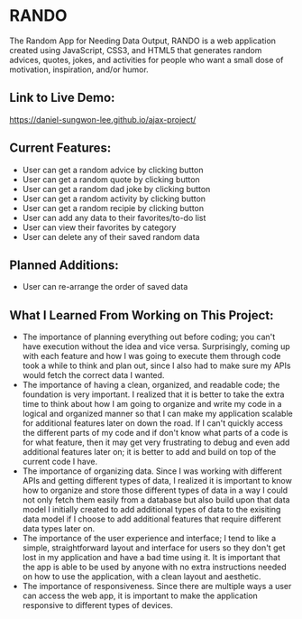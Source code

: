 # RANDO

The Random App for Needing Data Output, RANDO is a web application created using JavaScript, CSS3, and HTML5 that generates random advices, quotes, jokes, and activities for people who want a small dose of motivation, inspiration, and/or humor.


## **Link to Live Demo:**
https://daniel-sungwon-lee.github.io/ajax-project/


## **Current Features:**
* User can get a random advice by clicking button
* User can get a random quote by clicking button
* User can get a random dad joke by clicking button
* User can get a random activity by clicking button
* User can get a random recipie by clicking button
* User can add any data to their favorites/to-do list
* User can view their favorites by category
* User can delete any of their saved random data


## **Planned Additions:**
* User can re-arrange the order of saved data


## **What I Learned From Working on This Project:**
* The importance of planning everything out before coding; you can't have execution without the idea and vice versa. Surprisingly, coming up with each feature and how I was going to execute them through code took a while to think and plan out, since I also had to make sure my APIs would fetch the correct data I wanted.
* The importance of having a clean, organized, and readable code; the foundation is very important. I realized that it is better to take the extra time to think about how I am going to organize and write my code in a logical and organized manner so that I can make my application scalable for additional features later on down the road. If I can't quickly access the different parts of my code and if don't know what parts of a code is for what feature, then it may get very frustrating to debug and even add additional features later on; it is better to add and build on top of the current code I have.
* The importance of organizing data. Since I was working with different APIs and getting different types of data, I realized it is important to know how to organize and store those different types of data in a way I could not only fetch them easily from a database but also build upon that data model I initially created to add additional types of data to the exisiting data model if I choose to add additional features that require different data types later on.
* The importance of the user experience and interface; I tend to like a simple, straightforward layout and interface for users so they don't get lost in my application and have a bad time using it. It is important that the app is able to be used by anyone with no extra instructions needed on how to use the application, with a clean layout and aesthetic.
* The importance of responsiveness. Since there are multiple ways a user can access the web app, it is important to make the application responsive to different types of devices.
